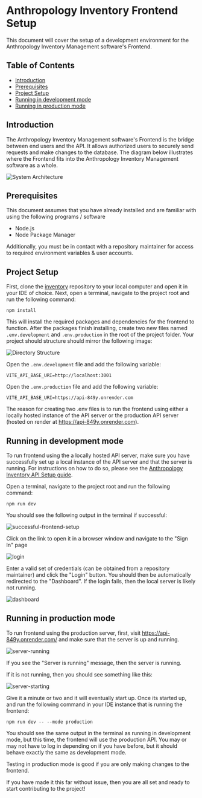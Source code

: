 # Anthropology Inventory Frontend Setup

This document will cover the setup of a development environment for the Anthropology Inventory Management software's Frontend.

## Table of Contents

- [Introduction](#introduction)
- [Prerequisites](#prerequisites)
- [Project Setup](#project-setup)
- [Running in development mode](#running-in-development-mode)
- [Running in production mode](#running-in-production-mode)

## Introduction

The Anthropology Inventory Management software's Frontend is the bridge between end users and the API. It allows authorized users to securely send requests and make changes to the database. The diagram below illustrates where the Frontend fits into the Anthropology Inventory Management software as a whole.

![System Architecture](https://res.cloudinary.com/dmwuiz3ad/image/upload/v1749503690/Screenshot_2025-06-09_141422_iidtie.png)

## Prerequisites

This document assumes that you have already installed and are familiar with using the following programs / software 

- Node.js
- Node Package Manager

Additionally, you must be in contact with a repository maintainer for access to required environment variables & user accounts.

## Project Setup

First, clone the [inventory](https://github.com/anthropology-inventory/inventory) repository to your local computer and open it in your IDE of choice. Next, open a terminal, navigate to the project root and run the following command:

`npm install`

This will install the required packages and dependencies for the frontend to function. After the packages finish installing, create two new files named `.env.development` and `.env.production` in the root of the project folder. Your project should structure should mirror the following image:

![Directory Structure](https://res.cloudinary.com/dmwuiz3ad/image/upload/v1749516796/image_8_imt10o.png)

Open the `.env.development` file and add the following variable:

`VITE_API_BASE_URI=http://localhost:3001`

Open the `.env.production` file and add the following variable:

`VITE_API_BASE_URI=https://api-849y.onrender.com`

The reason for creating two .env files is to run the frontend using either a locally hosted instance of the API server or the production API server (hosted on render at https://api-849y.onrender.com).

## Running in development mode

To run frontend using the a locally hosted API server, make sure you have successfully set up a local instance of the API server and that the server is running. For instructions on how to do so, please see the [Anthropology Inventory API Setup guide](https://github.com/anthropology-inventory/docs/blob/main/api/api.md).

Open a terminal, navigate to the project root and run the following command:

`npm run dev`

You should see the following output in the terminal if successful:

![successful-frontend-setup](https://res.cloudinary.com/dmwuiz3ad/image/upload/v1749517271/image_9_r9plhn.png)

Click on the link to open it in a browser window and navigate to the "Sign In" page

![login](https://res.cloudinary.com/dmwuiz3ad/image/upload/v1749520954/image_10_eifexl.png)

Enter a valid set of credentials (can be obtained from a repository maintainer) and click the "Login" button. You should then be automatically redirected to the "Dashboard". If the login fails, then the local server is likely not running.

![dashboard](https://res.cloudinary.com/dmwuiz3ad/image/upload/v1749521056/Screenshot_2025-06-09_125141_uik48h.png)

## Running in production mode

To run frontend using the production server, first, visit https://api-849y.onrender.com/ and make sure that the server is up and running.

![server-running](https://res.cloudinary.com/dmwuiz3ad/image/upload/v1749521284/Screenshot_2025-06-09_190749_rxniqj.png)

If you see the "Server is running" message, then the server is running.

If it is not running, then you should see something like this:

![server-starting](https://res.cloudinary.com/dmwuiz3ad/image/upload/v1749521346/image_12_efimea.png)

Give it a minute or two and it will eventually start up. Once its started up, and run the following command in your IDE instance that is running the frontend: 

`npm run dev -- --mode production`

You should see the same output in the terminal as running in development mode, but this time, the frontend will use the production API. You may or may not have to log in depending on if you have before, but it should behave exactly the same as development mode.

Testing in production mode is good if you are only making changes to the frontend.

If you have made it this far without issue, then you are all set and ready to start contributing to the project!

